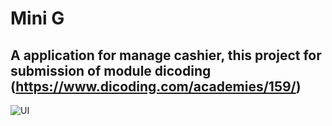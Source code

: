 # Mini G

## A application for manage cashier, this project for submission of module dicoding (https://www.dicoding.com/academies/159/)

![UI](https://raw.githubusercontent.com/dwidev/mini_g/main/assets/ui-for-readme.png)
